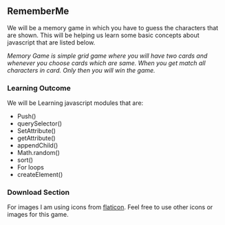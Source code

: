 ## RememberMe
We will be a memory game in which you have to guess the characters that are shown. This will be helping us learn some basic concepts about javascript that are listed below.

*Memory Game is simple grid game where you will have two cards and whenever you choose cards which are same. When you get match all characters in card. Only then you will win the game.*

### Learning Outcome
We will be Learning javascript modules that are:

* Push()
* querySelector()
* SetAttribute()
* getAttribute()
* appendChild()
* Math.random()
* sort()
* For loops
* createElement()



### Download Section

For images I am using icons from [flaticon](https://www.flaticon.com/authors/freepik). Feel free to use other icons or images for this game.
